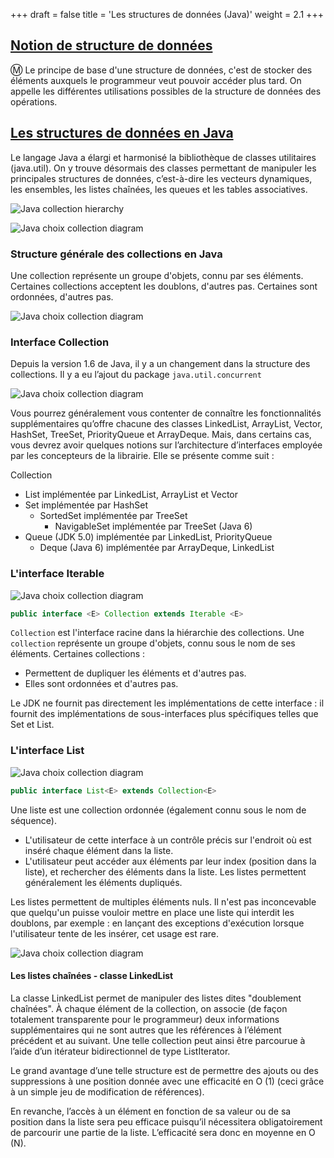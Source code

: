 +++
draft = false
title = 'Les structures de données (Java)'
weight = 2.1
+++

## <ins> Notion de structure de données</ins>

Ⓜ️ Le principe de base d'une structure de données, c'est de stocker des éléments auxquels le programmeur veut pouvoir accéder plus tard. On appelle les différentes utilisations possibles de la structure de données des opérations.

## <ins> Les structures de données en Java 
Le langage Java a élargi et harmonisé la bibliothèque de classes utilitaires (java.util). 
On y trouve désormais des classes permettant de manipuler les principales structures de données, c’est-à-dire les    vecteurs dynamiques, les ensembles, les listes chaînées, les queues et les tables associatives.

![Java collection hierarchy](/420-311/images/Collection_Hierarchy.jpg)

![Java choix collection diagram](/420-311/images/choix_sdd.png)

### Structure générale des collections en Java 
Une collection représente un groupe d'objets, connu par ses éléments. Certaines collections acceptent les doublons, d'autres pas. Certaines sont ordonnées, d'autres pas. 

![Java choix collection diagram](/420-311/images/Collection_Hierarchy_Java.jpg)

### Interface Collection 
Depuis la version 1.6 de Java, il y a un changement dans la structure des collections. Il y a eu l’ajout du package `java.util.concurrent`

![Java choix collection diagram](/420-311/images/Collection_Interfaces.jpg)

Vous pourrez généralement vous contenter de connaître les fonctionnalités supplémentaires qu’offre chacune des classes LinkedList, ArrayList, Vector, HashSet, TreeSet, PriorityQueue et ArrayDeque. Mais, dans certains cas, vous devrez avoir quelques notions sur l’architecture d’interfaces employée par les concepteurs de la librairie. Elle se présente comme suit :

Collection

* List implémentée par LinkedList, ArrayList et Vector
* Set implémentée par HashSet
    * SortedSet implémentée par TreeSet
        * NavigableSet implémentée par TreeSet (Java 6)
* Queue (JDK 5.0) implémentée par LinkedList, PriorityQueue
    * Deque (Java 6) implémentée par ArrayDeque, LinkedList

### L'interface Iterable
![Java choix collection diagram](/420-311/images/Iterator_interface.jpg)

```java
public interface <E> Collection extends Iterable <E>
```
`Collection` est l'interface racine dans la hiérarchie des collections. Une `collection` représente un groupe d'objets, connu sous le nom de ses éléments. Certaines collections :
* Permettent de dupliquer les éléments et d'autres pas.
* Elles sont ordonnées et d'autres pas.

Le JDK ne fournit pas directement les implémentations de cette interface : il fournit des implémentations de sous-interfaces plus spécifiques telles que Set et List.

### L'interface List

![Java choix collection diagram](/420-311/images/List_interface.jpg)

```java
public interface List<E> extends Collection<E>
```

Une liste est une collection ordonnée (également connu sous le nom de séquence).

* L'utilisateur de cette interface à un contrôle précis sur l'endroit où est inséré chaque élément dans la liste.
* L'utilisateur peut accéder aux éléments par leur index (position dans la liste), et rechercher des éléments dans la liste. Les listes permettent généralement les éléments dupliqués.

Les listes permettent de multiples éléments nuls. Il n'est pas inconcevable que quelqu'un puisse vouloir mettre en place une liste qui interdit les doublons, par exemple : en lançant des exceptions d'exécution lorsque l'utilisateur tente de les insérer, cet usage est rare.

![Java choix collection diagram](/420-311/images/List_implementations.jpg)

#### Les listes chaînées - classe LinkedList 
La classe LinkedList permet de manipuler des listes dites "doublement chaînées". À chaque élément de la collection, on associe (de façon totalement transparente pour le programmeur) deux informations supplémentaires qui ne sont autres que les références à l’élément précédent et au suivant. Une telle collection peut ainsi être parcourue à l’aide d’un itérateur bidirectionnel de type ListIterator.

Le grand avantage d’une telle structure est de permettre des ajouts ou des suppressions à une position donnée avec une efficacité en O (1) (ceci grâce à un simple jeu de modification de références).

En revanche, l’accès à un élément en fonction de sa valeur ou de sa position dans la liste sera peu efficace puisqu’il nécessitera obligatoirement de parcourir une partie de la liste. L’efficacité sera donc en moyenne en O (N).
 
